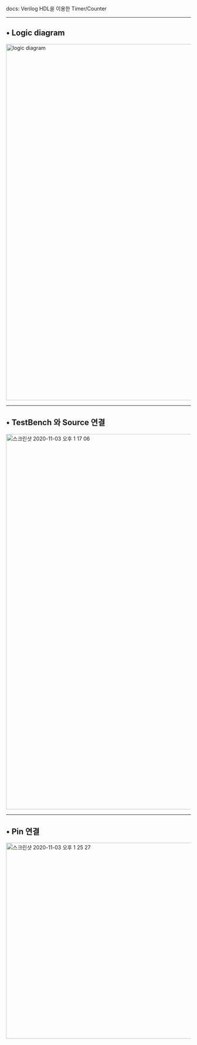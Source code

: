 docs: Verilog HDL을 이용한 Timer/Counter 
 
--------
• Logic diagram
--------
   
<img width="971" alt="logic diagram" src="https://user-images.githubusercontent.com/59474775/97949318-90887180-1dd6-11eb-9e39-36f255b4cee3.png">


--------
• TestBench 와 Source 연결
--------


<img width="1023" alt="스크린샷 2020-11-03 오후 1 17 06" src="https://user-images.githubusercontent.com/59474775/97949471-12789a80-1dd7-11eb-9162-2e8cfb7c1c71.png">
  

--------
• Pin 연결
--------

<img width="534" alt="스크린샷 2020-11-03 오후 1 25 27" src="https://user-images.githubusercontent.com/59474775/97949796-1eb12780-1dd8-11eb-8837-43acf60fbcfb.png">
